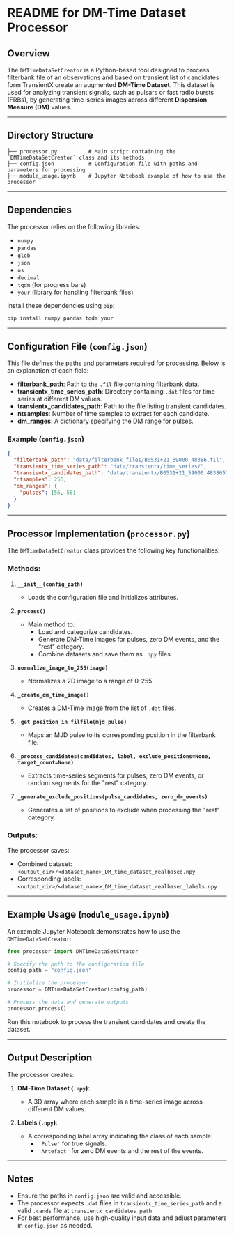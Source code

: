 # README for DM-Time Dataset Processor

## Overview

The `DMTimeDataSetCreator` is a Python-based tool designed to process filterbank file of an observations and based on transient list of candidates form TransientX create an augmented **DM-Time Dataset**. This dataset is used for analyzing transient signals, such as pulsars or fast radio bursts (FRBs), by generating time-series images across different **Dispersion Measure (DM)** values.

---

## Directory Structure

```
├── processor.py          # Main script containing the `DMTimeDataSetCreator` class and its methods
├── config.json           # Configuration file with paths and parameters for processing
├── module_usage.ipynb    # Jupyter Notebook example of how to use the processor
```

---

## Dependencies

The processor relies on the following libraries:
- `numpy`
- `pandas`
- `glob`
- `json`
- `os`
- `decimal`
- `tqdm` (for progress bars)
- `your` (library for handling filterbank files)

Install these dependencies using `pip`:

```bash
pip install numpy pandas tqdm your
```

---

## Configuration File (`config.json`)

This file defines the paths and parameters required for processing. Below is an explanation of each field:

- **filterbank_path**: Path to the `.fil` file containing filterbank data.
- **transientx_time_series_path**: Directory containing `.dat` files for time series at different DM values.
- **transientx_candidates_path**: Path to the file listing transient candidates.
- **ntsamples**: Number of time samples to extract for each candidate.
- **dm_ranges**: A dictionary specifying the DM range for pulses.

### Example (`config.json`)

```json
{
  "filterbank_path": "data/filterbank_files/B0531+21_59000_48386.fil",
  "transientx_time_series_path": "data/transientx/time_series/",
  "transientx_candidates_path": "data/transientx/B0531+21_59000.4838657407_cfbf00000.cands",
  "ntsamples": 256,
  "dm_ranges": {
    "pulses": [56, 58]
  }
}
```

---

## Processor Implementation (`processor.py`)

The `DMTimeDataSetCreator` class provides the following key functionalities:

### Methods:

1. **`__init__(config_path)`**
   - Loads the configuration file and initializes attributes.

2. **`process()`**
   - Main method to:
     - Load and categorize candidates.
     - Generate DM-Time images for pulses, zero DM events, and the "rest" category.
     - Combine datasets and save them as `.npy` files.

3. **`normalize_image_to_255(image)`**
   - Normalizes a 2D image to a range of 0-255.

4. **`_create_dm_time_image()`**
   - Creates a DM-Time image from the list of `.dat` files.

5. **`_get_position_in_filfile(mjd_pulse)`**
   - Maps an MJD pulse to its corresponding position in the filterbank file.

6. **`_process_candidates(candidates, label, exclude_positions=None, target_count=None)`**
   - Extracts time-series segments for pulses, zero DM events, or random segments for the "rest" category.

7. **`_generate_exclude_positions(pulse_candidates, zero_dm_events)`**
   - Generates a list of positions to exclude when processing the "rest" category.

### Outputs:
The processor saves:
- Combined dataset: `<output_dir>/<dataset_name>_DM_time_dataset_realbased.npy`
- Corresponding labels: `<output_dir>/<dataset_name>_DM_time_dataset_realbased_labels.npy`

---

## Example Usage (`module_usage.ipynb`)

An example Jupyter Notebook demonstrates how to use the `DMTimeDataSetCreator`:

```python
from processor import DMTimeDataSetCreator

# Specify the path to the configuration file
config_path = "config.json"

# Initialize the processor
processor = DMTimeDataSetCreator(config_path)

# Process the data and generate outputs
processor.process()
```

Run this notebook to process the transient candidates and create the dataset.

---

## Output Description

The processor creates:
1. **DM-Time Dataset (`.npy`)**:
   - A 3D array where each sample is a time-series image across different DM values.

2. **Labels (`.npy`)**:
   - A corresponding label array indicating the class of each sample:
     - `'Pulse'` for true signals.
     - `'Artefact'` for zero DM events and the rest of the events.

---

## Notes

- Ensure the paths in `config.json` are valid and accessible.
- The processor expects `.dat` files in `transientx_time_series_path` and a valid `.cands` file at `transientx_candidates_path`.
- For best performance, use high-quality input data and adjust parameters in `config.json` as needed.